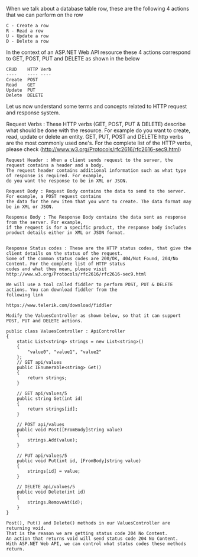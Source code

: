 When we talk about a database table row, these are the following 4 actions that we can perform on the row

    C - Create a row
    R - Read a row
    U - Update a row
    D - Delete a row

In the context of an ASP.NET Web API resource these 4 actions correspond to GET, POST, PUT and DELETE as 
shown in the below
    
    CRUD	HTTP Verb
    ----    ---- ----  
    Create	POST
    Read	GET
    Update	PUT
    Delete	DELETE
    
Let us now understand some terms and concepts related to HTTP request and response system.

Request Verbs : These HTTP verbs (GET, POST, PUT & DELETE) describe what should be done with the resource. 
For example do you want to create, read, update or delete an entity. GET, PUT, POST and DELETE http verbs 
are the most commonly used one's. For the complete list of the HTTP verbs,
please check (http://www.w3.org/Protocols/rfc2616/rfc2616-sec9.html)

    Request Header : When a client sends request to the server, the request contains a header and a body. 
    The request header contains additional information such as what type of response is required. For example, 
    do you want the response to be in XML or JSON.

    Request Body : Request Body contains the data to send to the server. For example, a POST request contains 
    the data for the new item that you want to create. The data format may be in XML or JSON.

    Response Body : The Response Body contains the data sent as response from the server. For example, 
    if the request is for a specific product, the response body includes product details either in XML or JSON format.


    Response Status codes : These are the HTTP status codes, that give the client details on the status of the request. 
    Some of the common status codes are 200/OK, 404/Not Found, 204/No Content. For the complete list of HTTP status 
    codes and what they mean, please visit http://www.w3.org/Protocols/rfc2616/rfc2616-sec9.html

    We will use a tool called fiddler to perform POST, PUT & DELETE actions. You can download fiddler from the 
    following link
    
    https://www.telerik.com/download/fiddler

    Modify the ValuesController as shown below, so that it can support POST, PUT and DELETE actions.

    public class ValuesController : ApiController
    {
        static List<string> strings = new List<string>()
        {
            "value0", "value1", "value2"
        };
        // GET api/values
        public IEnumerable<string> Get()
        {
            return strings;
        }

        // GET api/values/5
        public string Get(int id)
        {
            return strings[id];
        }

        // POST api/values
        public void Post([FromBody]string value)
        {
            strings.Add(value);
        }

        // PUT api/values/5
        public void Put(int id, [FromBody]string value)
        {
            strings[id] = value;
        }

        // DELETE api/values/5
        public void Delete(int id)
        {
            strings.RemoveAt(id);
        }
    }

    Post(), Put() and Delete() methods in our ValuesController are returning void. 
    That is the reason we are getting status code 204 No Content. 
    An action that returns void will send status code 204 No Content. 
    With ASP.NET Web API, we can control what status codes these methods return.
